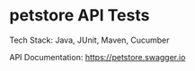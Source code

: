 # petstore API Tests

Tech Stack: Java, JUnit, Maven, Cucumber

API Documentation: https://petstore.swagger.io